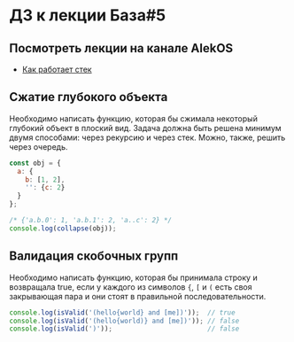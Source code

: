 # ДЗ к лекции База#5

## Посмотреть лекции на канале AlekOS

* [Как работает стек](https://www.youtube.com/watch?v=MXoMuymbfo8)

## Сжатие глубокого объекта

Необходимо написать функцию, которая бы сжимала некоторый глубокий объект в плоский вид.
Задача должна быть решена минимум двумя способами: через рекурсию и через стек. Можно, также, решить через очередь.

   ```js
   const obj = {
     a: {
       b: [1, 2],
       '': {c: 2}
     }
   };
   
   /* {'a.b.0': 1, 'a.b.1': 2, 'a..c': 2} */
   console.log(collapse(obj));
   ```

## Валидация скобочных групп

Необходимо написать функцию, которая бы принимала строку и возвращала true, если у каждого из символов `{`, `[` и `(` есть своя закрывающая пара и они стоят в правильной последовательности.

   ```js
   console.log(isValid('(hello{world} and [me])'));  // true
   console.log(isValid('(hello{world)} and [me])')); // false
   console.log(isValid(')'));                        // false
   ```